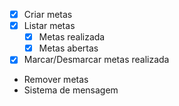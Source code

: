 - [x] Criar metas
- [x] Listar metas
    - [x] Metas realizada
    - [x] Metas abertas
- [x] Marcar/Desmarcar metas realizada
- Remover metas
- Sistema de mensagem